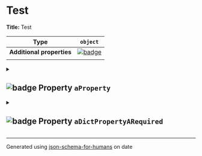 # Test

**Title:** Test

| Type                      | `object`                                                                                                            |
| ------------------------- | ------------------------------------------------------------------------------------------------------------------- |
| **Additional properties** | [![badge](https://img.shields.io/badge/Any+type-allowed-green)](# "Additional Properties of any type are allowed.") |
|                           |                                                                                                                     |

<details>
<summary>

## <a name="aProperty"></a>![badge](https://img.shields.io/badge/Optional-yellow) Property `aProperty`  

</summary>
<blockquote>

| Type                      | `enum (of string)`                                                                                                  |
| ------------------------- | ------------------------------------------------------------------------------------------------------------------- |
| **Additional properties** | [![badge](https://img.shields.io/badge/Any+type-allowed-green)](# "Additional Properties of any type are allowed.") |
| **Default**               | `"Default from property"`                                                                                           |
| **Defined in**            | #/definitions/aProperty                                                                                             |
|                           |                                                                                                                     |

**Description:** This is the description from the definition

Must be one of:
* "value1"
* "value2"

</blockquote>
</details>

<details>
<summary>

## <a name="aDictPropertyARequired"></a>![badge](https://img.shields.io/badge/Optional-yellow) Property `aDictPropertyARequired`  

</summary>
<blockquote>

| Type                      | `object`                                                                                                            |
| ------------------------- | ------------------------------------------------------------------------------------------------------------------- |
| **Additional properties** | [![badge](https://img.shields.io/badge/Any+type-allowed-green)](# "Additional Properties of any type are allowed.") |
| **Default**               | `{"a": "a", "b": "b"}`                                                                                              |
| **Defined in**            | #/definitions/aDictProperty                                                                                         |
|                           |                                                                                                                     |

<details>
<summary>

### <a name="aDictPropertyARequired_a"></a>![badge](https://img.shields.io/badge/Required-blue) Property `a`  

</summary>
<blockquote>

| Type                      | `string`                                                                                                            |
| ------------------------- | ------------------------------------------------------------------------------------------------------------------- |
| **Additional properties** | [![badge](https://img.shields.io/badge/Any+type-allowed-green)](# "Additional Properties of any type are allowed.") |
|                           |                                                                                                                     |

</blockquote>
</details>

<details>
<summary>

### <a name="aDictPropertyARequired_b"></a>![badge](https://img.shields.io/badge/Required-blue) Property `b`  

</summary>
<blockquote>

| Type                      | `string`                                                                                                            |
| ------------------------- | ------------------------------------------------------------------------------------------------------------------- |
| **Additional properties** | [![badge](https://img.shields.io/badge/Any+type-allowed-green)](# "Additional Properties of any type are allowed.") |
|                           |                                                                                                                     |

</blockquote>
</details>

</blockquote>
</details>

----------------------------------------------------------------------------------------------------------------------------
Generated using [json-schema-for-humans](https://github.com/coveooss/json-schema-for-humans) on date